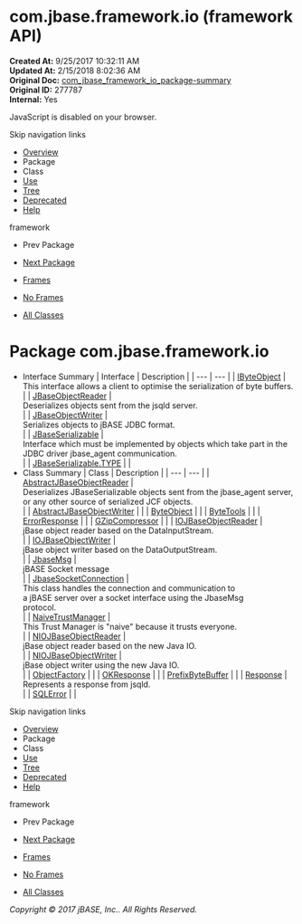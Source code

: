 # com.jbase.framework.io (framework   API)

**Created At:** 9/25/2017 10:32:11 AM  
**Updated At:** 2/15/2018 8:02:36 AM  
**Original Doc:** [com_jbase_framework_io_package-summary](https://docs.jbase.com/39220-io/com_jbase_framework_io_package-summary)  
**Original ID:** 277787  
**Internal:** Yes  

<!--<br>    try {<br>        if (location.href.indexOf('is-external=true') == -1) {<br>            parent.document.title="com.jbase.framework.io (framework   API)";<br>        }<br>    }<br>    catch(err) {<br>    }<br>//-->
JavaScript is disabled on your browser.

Skip navigation links

- [Overview](../../../../overview-summary.html)
- Package
- Class
- [Use](./../uses-of-package-com.jbase.framework.io-%28framework---api%29)
- [Tree](./../com.jbase.framework.io-class-hierarchy-%28framework---api%29)
- [Deprecated](../../../../deprecated-list.html)
- [Help](../../../../help-doc.html)


framework <br>

- Prev Package
- [Next Package](./../charset/com.jbase.framework.io.charset-%28framework---api%29)


- [Frames](./.)
- [No Frames](./.)


- [All Classes](../../../../allclasses-noframe.html)


<!--<br>  allClassesLink = document.getElementById("allclasses\_navbar\_top");<br>  if(window==top) {<br>    allClassesLink.style.display = "block";<br>  }<br>  else {<br>    allClassesLink.style.display = "none";<br>  }<br>  //-->

# Package com.jbase.framework.io

- Interface Summary | Interface | Description |
| --- | --- |
| [IByteObject](./../ibyteobject-%28framework---api%29 "interface in com.jbase.framework.io") | <br>This interface allows a client to optimise the serialization of byte buffers.<br> |
| [JBaseObjectReader](./../jbaseobjectreader-%28framework---api%29 "interface in com.jbase.framework.io") | <br>Deserializes objects sent from the jsqld server.<br> |
| [JBaseObjectWriter](./../jbaseobjectwriter-%28framework---api%29 "interface in com.jbase.framework.io") | <br>Serializes objects to jBASE JDBC format.<br> |
| [JBaseSerializable](./../jbaseserializable-%28framework---api%29 "interface in com.jbase.framework.io") | <br>Interface which must be implemented by objects which take part in the<br> JDBC driver  jbase\_agent communication.<br> |
| [JBaseSerializable.TYPE](./../jbaseserializable-%28framework---api%29 "interface in com.jbase.framework.io") |   |
- Class Summary | Class | Description |
| --- | --- |
| [AbstractJBaseObjectReader](./../abstractjbaseobjectreader-%28framework---api%29 "class in com.jbase.framework.io") | <br>Deserializes JBaseSerializable objects sent from the jbase\_agent server,<br> or any other source of serialized JCF objects.<br> |
| [AbstractJBaseObjectWriter](./../abstractjbaseobjectwriter-%28framework---api%29 "class in com.jbase.framework.io") |   |
| [ByteObject](./../byteobject-%28framework---api%29 "class in com.jbase.framework.io") |   |
| [ByteTools](./../bytetools-%28framework---api%29 "class in com.jbase.framework.io") |   |
| [ErrorResponse](./../errorresponse-%28framework---api%29 "class in com.jbase.framework.io") |   |
| [GZipCompressor](./../gzipcompressor-%28framework---api%29 "class in com.jbase.framework.io") |   |
| [IOJBaseObjectReader](./../iojbaseobjectreader-%28framework---api%29 "class in com.jbase.framework.io") | <br>jBase object reader based on the DataInputStream.<br> |
| [IOJBaseObjectWriter](./../iojbaseobjectwriter-%28framework---api%29 "class in com.jbase.framework.io") | <br>jBase object writer based on the DataOutputStream.<br> |
| [JbaseMsg](./../jbasemsg-%28framework---api%29 "class in com.jbase.framework.io") | <br>jBASE Socket message<br> |
| [JbaseSocketConnection](./../jbasesocketconnection-%28framework---api%29 "class in com.jbase.framework.io") | <br>This class handles the connection and communication to<br> a jBASE server over a socket interface using the JbaseMsg<br> protocol.<br> |
| [NaiveTrustManager](./../naivetrustmanager-%28framework---api%29 "class in com.jbase.framework.io") | <br>This Trust Manager is "naive" because it trusts everyone.<br> |
| [NIOJBaseObjectReader](./../niojbaseobjectreader-%28framework---api%29 "class in com.jbase.framework.io") | <br>jBase object reader based on the new Java IO.<br> |
| [NIOJBaseObjectWriter](./../niojbaseobjectwriter-%28framework---api%29 "class in com.jbase.framework.io") | <br>jBase object writer using the new Java IO.<br> |
| [ObjectFactory](./../objectfactory-%28framework---api%29 "class in com.jbase.framework.io") |   |
| [OKResponse](./../okresponse-%28framework---api%29 "class in com.jbase.framework.io") |   |
| [PrefixByteBuffer](./../prefixbytebuffer-%28framework---api%29 "class in com.jbase.framework.io") |   |
| [Response](./../response-%28framework---api%29 "class in com.jbase.framework.io") | <br>Represents a response from jsqld.<br> |
| [SQLError](./../sqlerror-%28framework---api%29 "class in com.jbase.framework.io") |   |

Skip navigation links

- [Overview](../../../../overview-summary.html)
- Package
- Class
- [Use](./../uses-of-package-com.jbase.framework.io-%28framework---api%29)
- [Tree](./../com.jbase.framework.io-class-hierarchy-%28framework---api%29)
- [Deprecated](../../../../deprecated-list.html)
- [Help](../../../../help-doc.html)


framework <br>

- Prev Package
- [Next Package](./../charset/com.jbase.framework.io.charset-%28framework---api%29)


- [Frames](./.)
- [No Frames](./.)


- [All Classes](../../../../allclasses-noframe.html)


<!--<br>  allClassesLink = document.getElementById("allclasses\_navbar\_bottom");<br>  if(window==top) {<br>    allClassesLink.style.display = "block";<br>  }<br>  else {<br>    allClassesLink.style.display = "none";<br>  }<br>  //-->

*Copyright © 2017 jBASE, Inc.. All Rights Reserved.*
